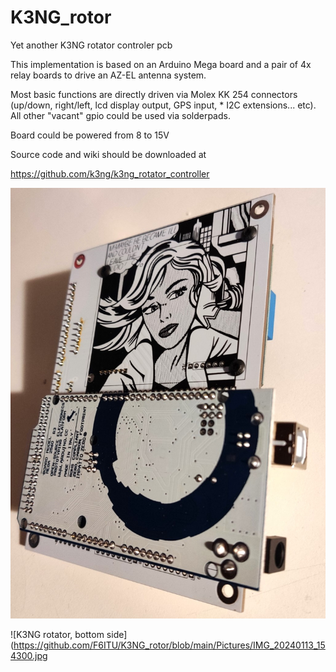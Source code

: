 # K3NG_rotor
Yet another K3NG rotator controler pcb

This implementation is based on an Arduino Mega board and a pair of 4x relay boards to drive an AZ-EL antenna system.

Most basic functions are directly driven via Molex KK 254 connectors (up/down, right/left, lcd display output, GPS input, *
I2C extensions... etc). All other "vacant" gpio could be used via solderpads. 

Board could be powered from 8 to 15V 

Source code and wiki should be downloaded at 

https://github.com/k3ng/k3ng_rotator_controller

![K3NG rotator, component side](https://github.com/F6ITU/K3NG_rotor/blob/main/Pictures/IMG_20240113_153802.jpg)


![K3NG rotator, bottom side](https://github.com/F6ITU/K3NG_rotor/blob/main/Pictures/IMG_20240113_154300.jpg